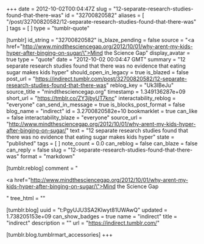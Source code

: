 +++
date = 2012-10-02T00:04:47Z
slug = "12-separate-research-studies-found-that-there-was"
id = "32700820582"
aliases = [ "/post/32700820582/12-separate-research-studies-found-that-there-was" ]
tags = [ ]
type = "tumblr-quote"

[tumblr]
id_string = "32700820582"
is_blaze_pending = false
source = "<a href=\"http://www.mindthesciencegap.org/2012/10/01/why-arent-my-kids-hyper-after-binging-on-sugar/\">Mind the Science Gap</a>"
display_avatar = true
type = "quote"
date = "2012-10-02 00:04:47 GMT"
summary = "12 separate research studies found that there was no evidence that eating sugar makes kids hyper"
should_open_in_legacy = true
is_blazed = false
post_url = "https://indirect.tumblr.com/post/32700820582/12-separate-research-studies-found-that-there-was"
reblog_key = "Uk3IBeJu"
source_title = "mindthesciencegap.org"
timestamp = 1.349136287e+09
short_url = "https://tmblr.co/ZY3jbyUT7knc"
interactability_reblog = "everyone"
can_send_in_message = true
is_blocks_post_format = false
blog_name = "indirect"
id = 3.2700820582e+10
bookmarklet = true
can_like = false
interactability_blaze = "everyone"
source_url = "http://www.mindthesciencegap.org/2012/10/01/why-arent-my-kids-hyper-after-binging-on-sugar/"
text = "12 separate research studies found that there was no evidence that eating sugar makes kids hyper"
state = "published"
tags = [ ]
note_count = 0.0
can_reblog = false
can_blaze = false
can_reply = false
slug = "12-separate-research-studies-found-that-there-was"
format = "markdown"

[tumblr.reblog]
comment = "<p><a href=\"http://www.mindthesciencegap.org/2012/10/01/why-arent-my-kids-hyper-after-binging-on-sugar/\">Mind the Science Gap</a></p>"
tree_html = ""

[tumblr.blog]
uuid = "t:PgyUJU3SA2Klwyt81UWAwQ"
updated = 1.738205153e+09
can_show_badges = true
name = "indirect"
title = "indirect"
description = ""
url = "https://indirect.tumblr.com/"

[tumblr.blog.tumblrmart_accessories]
+++
